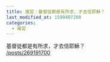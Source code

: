 ```yaml
---
title: 複習：基督徒都是有所求，才去信耶穌？
last_modified_at: 1599487200
categories:
  - 複習
---
```


<p>基督徒都是有所求，才去信耶穌？<br>
<a href="/posts/269191700" target="_blank">/posts/269191700</a></p>

<p>&nbsp;</p>

